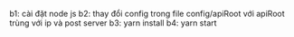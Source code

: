 b1: cài đặt node js
b2: thay đổi config trong file config/apiRoot với apiRoot trùng với ip và post server
b3: yarn install
b4: yarn start
